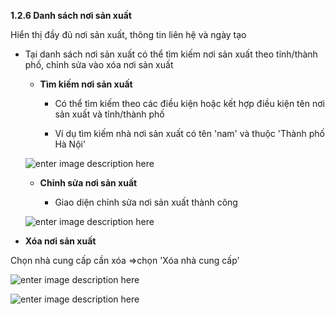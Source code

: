 



**1.2.6	Danh sách nơi sản xuất**

Hiển thị đầy đủ nơi sản xuất, thông tin liên hệ và ngày tạo

- Tại danh sách nơi sản xuất có thể tìm kiếm nơi sản xuất theo tỉnh/thành phố, chỉnh sửa vào xóa nơi sản xuất

  + **Tìm kiếm nơi sản xuất**
  
    - Có thể tìm kiếm theo các điều kiện hoặc kết hợp điều kiện tên nơi sản xuất và tỉnh/thành phố
    
    -  Ví dụ tìm kiếm nhà nơi sản xuất có tên 'nam' và thuộc 'Thành phố Hà Nội'
     
  ![enter image description here](https://static8.muarecdn.com/original/muare/images/2021/04/13/5912900_screenshot-157.png)
  
  + **Chỉnh sửa nơi sản xuất**

     - Giao diện chỉnh sửa nơi sản xuất thành công
     
   ![enter image description here](https://static8.muarecdn.com/original/muare/images/2021/04/13/5912960_screenshot-158.png)
   
+ **Xóa nơi sản xuất**

Chọn nhà cung cấp cần xóa =>chọn  'Xóa nhà cung cấp'

![enter image description here](https://static8.muarecdn.com/original/muare/images/2021/04/13/5912966_screenshot-159.png)

![enter image description here](https://static8.muarecdn.com/original/muare/images/2021/04/13/5912967_screenshot-160.png)